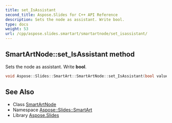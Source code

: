 ```yaml
---
title: set_IsAssistant
second_title: Aspose.Slides for C++ API Reference
description: Sets the node as assistant. Write bool.
type: docs
weight: 53
url: /cpp/aspose.slides.smartart/smartartnode/set_isassistant/
---
```

## SmartArtNode::set_IsAssistant method


Sets the node as assistant. Write **bool**.

```cpp
void Aspose::Slides::SmartArt::SmartArtNode::set_IsAssistant(bool value) override
```

## See Also

* Class [SmartArtNode](../)
* Namespace [Aspose::Slides::SmartArt](../../)
* Library [Aspose.Slides](../../../)
